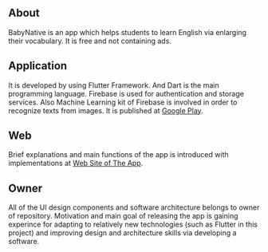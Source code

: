 ## About
BabyNative is an app which helps students to learn English via enlarging their vocabulary. It is free and not containing ads.
## Application
It is developed by using Flutter Framework. And Dart is the main programming language.
Firebase is used for authentication and storage services. Also Machine Learning kit of Firebase is involved in order to recognize texts from images. It is published
at [Google Play](https://play.google.com/store/apps/details?id=musacim.babynative).
## Web
Brief explanations and main functions of the app is introduced with implementations at [Web Site of The App](https://musacim.github.io/BabyNative-Web/).
## Owner
All of the UI design components and software architecture belongs to owner of repository. 
Motivation and main goal of releasing the app is gaining experince for adapting to relatively
new technologies (such as Flutter in this project) and improving design and architecture skills via developing a software.
